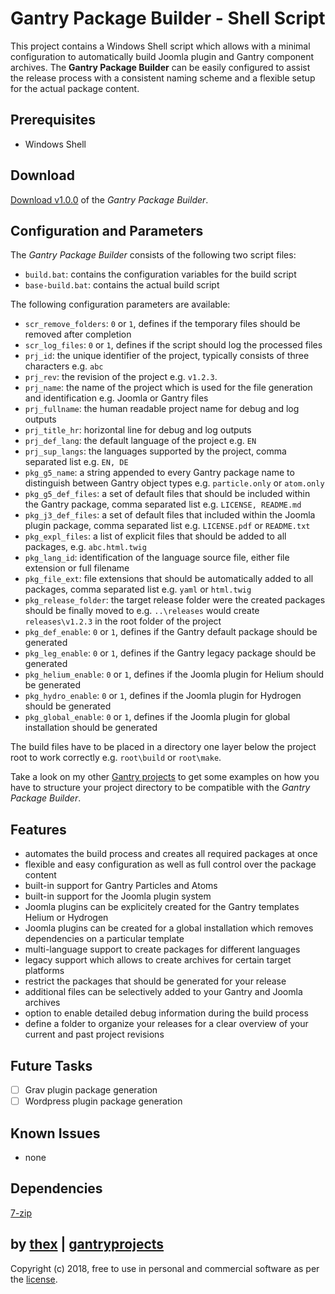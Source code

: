 # Gantry Package Builder - Shell Script
This project contains a Windows Shell script which allows with a minimal configuration to automatically build Joomla plugin and Gantry component archives. The **Gantry Package Builder** can be easily configured to assist the release process with a consistent naming scheme and a flexible setup for the actual package content.

## Prerequisites
* Windows Shell

## Download
[Download v1.0.0](https://github.com/thexmanxyz/Package-Builder-Gantry/archive/v1.0.0.zip) of the *Gantry Package Builder*.

## Configuration and Parameters
The *Gantry Package Builder* consists of the following two script files:

* `build.bat`: contains the configuration variables for the build script
* `base-build.bat`: contains the actual build script

The following configuration parameters are available:

* `scr_remove_folders`: `0` or `1`, defines if the temporary files should be removed after completion
* `scr_log_files`: `0` or `1`, defines if the script should log the processed files
* `prj_id`: the unique identifier of the project, typically consists of three characters e.g. `abc`
* `prj_rev`: the revision of the project e.g. `v1.2.3`.
* `prj_name`: the name of the project which is used for the file generation and identification e.g. Joomla or Gantry files
* `prj_fullname`: the human readable project name for debug and log outputs
* `prj_title_hr`: horizontal line for debug and log outputs
* `prj_def_lang`: the default language of the project e.g. `EN`
* `prj_sup_langs`: the languages supported by the project, comma separated list e.g. `EN, DE`
* `pkg_g5_name`: a string appended to every Gantry package name to distinguish between Gantry object types e.g. `particle.only` or `atom.only`
* `pkg_g5_def_files`: a set of default files that should be included within the Gantry package, comma separated list e.g. `LICENSE, README.md`
* `pkg_j3_def_files`: a set of default files that included within the Joomla plugin package, comma separated list e.g. `LICENSE.pdf` or `README.txt`
* `pkg_expl_files`: a list of explicit files that should be added to all packages, e.g. `abc.html.twig`
* `pkg_lang_id`: identification of the language source file, either file extension or full filename
* `pkg_file_ext`: file extensions that should be automatically added to all packages, comma separated list e.g. `yaml` or `html.twig`
* `pkg_release_folder`: the target release folder were the created packages should be finally moved to e.g. `..\releases` would create `releases\v1.2.3` in the root folder of the project
* `pkg_def_enable`: `0` or `1`, defines if the Gantry default package should be generated
* `pkg_leg_enable`: `0` or `1`, defines if the Gantry legacy package should be generated
* `pkg_helium_enable`: `0` or `1`, defines if the Joomla plugin for Helium should be generated
* `pkg_hydro_enable`: `0` or `1`, defines if the Joomla plugin for Hydrogen should be generated
* `pkg_global_enable`: `0` or `1`, defines if the Joomla plugin for global installation should be generated

The build files have to be placed in a directory one layer below the project root to work correctly e.g. `root\build` or `root\make`.

Take a look on my other [Gantry projects](https://gantryprojects.com) to get some examples on how you have to structure your project directory to be compatible with the *Gantry Package Builder*.

## Features
* automates the build process and creates all required packages at once
* flexible and easy configuration as well as full control over the package content
* built-in support for Gantry Particles and Atoms
* built-in support for the Joomla plugin system
* Joomla plugins can be explicitely created for the Gantry templates Helium or Hydrogen
* Joomla plugins can be created for a global installation which removes dependencies on a particular template
* multi-language support to create packages for different languages
* legacy support which allows to create archives for certain target platforms
* restrict the packages that should be generated for your release
* additional files can be selectively added to your Gantry and Joomla archives
* option to enable detailed debug information during the build process
* define a folder to organize your releases for a clear overview of your current and past project revisions

## Future Tasks
- [ ] Grav plugin package generation
- [ ] Wordpress plugin package generation

## Known Issues
* none

## Dependencies
[7-zip](http://www.7-zip.de/)

## by [thex](https://github.com/thexmanxyz) | [gantryprojects](https://gantryprojects.com)
Copyright (c) 2018, free to use in personal and commercial software as per the [license](/LICENSE.md).

